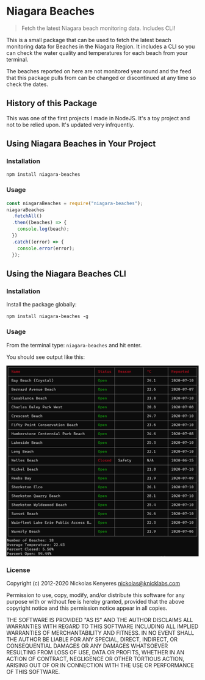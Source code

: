 # Niagara Beaches

> Fetch the latest Niagara beach monitoring data. Includes CLI!

This is a small package that can be used to fetch the latest beach monitoring data for Beaches in the Niagara Region. It includes a CLI so you can check the water quality and temperatures for each beach from your terminal.

The beaches reported on here are not monitored year round and the feed that this package pulls from can be changed or discontinued at any time so check the dates.

## History of this Package

This was one of the first projects I made in NodeJS. It's a toy project and not to be relied upon. It's updated very infrquently.

## Using Niagara Beaches in Your Project

### Installation

```
npm install niagara-beaches
```

### Usage

```javascript
const niagaraBeaches = require("niagara-beaches");
niagaraBeaches
  .fetchAll()
  .then((beaches) => {
    console.log(beach);
  })
  .catch((error) => {
    console.error(error);
  });
```

## Using the Niagara Beaches CLI

### Installation

Install the package globally:

```
npm install niagara-beaches -g
```

### Usage

From the terminal type: `niagara-beaches` and hit enter.

You should see output like this:

![Screenshot](./screenshot.PNG)

### License

Copyright (c) 2012-2020 Nickolas Kenyeres <nickolas@knicklabs.com>

Permission to use, copy, modify, and/or distribute this software for any purpose with or without fee is hereby granted, provided that the above copyright notice and this permission notice appear in all copies.

THE SOFTWARE IS PROVIDED "AS IS" AND THE AUTHOR DISCLAIMS ALL WARRANTIES WITH REGARD TO THIS SOFTWARE INCLUDING ALL IMPLIED WARRANTIES OF MERCHANTABILITY AND FITNESS. IN NO EVENT SHALL THE AUTHOR BE LIABLE FOR ANY SPECIAL, DIRECT, INDIRECT, OR CONSEQUENTIAL DAMAGES OR ANY DAMAGES WHATSOEVER RESULTING FROM LOSS OF USE, DATA OR PROFITS, WHETHER IN AN ACTION OF CONTRACT, NEGLIGENCE OR OTHER TORTIOUS ACTION, ARISING OUT OF OR IN CONNECTION WITH THE USE OR PERFORMANCE OF THIS SOFTWARE.
